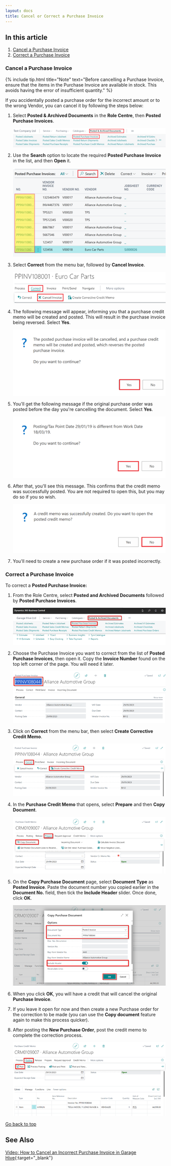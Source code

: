 ```yaml
---
layout: docs
title: Cancel or Correct a Purchase Invoice
---
```


<a name="top"></a>

## In this article
1. [Cancel a Purchase Invoice](#cancel-a-purchase-invoice)
2. [Correct a Purchase Invoice](#correct-a-purchase-invoice)

### Cancel a Purchase Invoice

   {% include tip.html title="Note" text="Before cancelling a Purchase Invoice, ensure that the items in the Purchase Invoice are available in stock. This avoids having the error of insufficient quantity." %}

If you accidentally posted a purchase order for the incorrect amount or to the wrong Vendor, you can cancel it by following the steps below: 
1. Select **Posted & Archived Documents** in the **Role Centre**, then **Posted Purchase Invoices**.

   ![](media/garagehive-correct-or-cancel-a-purchase-order1.png)

2. Use the **Search** option to locate the required **Posted Purchase Invoice** in the list, and then **Open** it.

   ![](media/garagehive-correct-or-cancel-a-purchase-order2.png)

3. Select **Correct** from the menu bar, followed by **Cancel Invoice**.

   ![](media/garagehive-correct-or-cancel-a-purchase-order3.png)

4. The following message will appear, informing you that a purchase credit memo will be created and posted. This will result in the purchase invoice being reversed. Select **Yes**.

   ![](media/garagehive-correct-or-cancel-a-purchase-order4.png)

5. You'll get the following message if the original purchase order was posted before the day you're cancelling the document. Select **Yes**. 

   ![](media/garagehive-correct-or-cancel-a-purchase-order5.png)

6. After that, you'll see this message. This confirms that the credit memo was successfully posted. You are not required to open this, but you may do so if you so wish.

   ![](media/garagehive-correct-or-cancel-a-purchase-order6.png)

7. You'll need to create a new purchase order if it was posted incorrectly.

### Correct a Purchase Invoice
To correct a **Posted Purchase Invoice:**
1. From the Role Centre, select **Posted and Archived Documents** followed by **Posted Purchase Invoices**.

   ![](media/garagehive-correct-or-cancel-a-purchase-order7.png)

2. Choose the Purchase Invoice you want to correct from the list of **Posted Purchase Invoices**, then open it. Copy the **Invoice Number** found on the top left corner of the page. You will need it later.

   ![](media/garagehive-correct-or-cancel-a-purchase-order8.png)

3. Click on **Correct** from the menu bar, then select **Create Corrective Credit Memo**.

   ![](media/garagehive-correct-or-cancel-a-purchase-order9.png)

4. In the **Purchase Credit Memo** that opens, select **Prepare** and then **Copy Document**.

   ![](media/garagehive-correct-or-cancel-a-purchase-order10.png)

6. On the **Copy Purchase Document** page, select **Document Type** as **Posted Invoice**. Paste the document number you copied earlier in the **Document No.** field, then tick the **Include Header** slider. Once done, click **OK**.

   ![](media/garagehive-correct-or-cancel-a-purchase-order11.png)

7. When you click **OK**, you will have a credit that will cancel the original **Purchase Invoice**. 
8. If you leave it open for now and then create a new Purchase order for the correction to be made (you can use the **Copy document** feature again to make this process quicker). 
9. After posting the **New Purchase Order**, post the credit memo to complete the correction process.

   ![](media/garagehive-correct-or-cancel-a-purchase-order12.png)


[Go back to top](#top)

## See Also

[Video: How to Cancel an Incorrect Purchase Invoice in Garage Hive](https://www.youtube.com/watch?v=klNMViU-6Ls){:target="_blank"}



